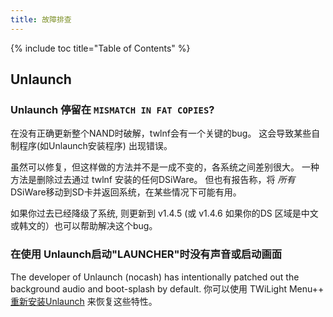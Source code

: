 ```yaml
---
title: 故障排查
---
```


{% include toc title="Table of Contents" %}

## Unlaunch
### Unlaunch 停留在 `MISMATCH IN FAT COPIES`?
在没有正确更新整个NAND时破解，twlnf会有一个关键的bug。 这会导致某些自制程序(如Unlaunch安装程序) 出现错误。

虽然可以修复，但这样做的方法并不是一成不变的，各系统之间差别很大。 一种方法是删除过去通过 twlnf 安装的任何DSiWare。 但也有报告称，将 *所有* DSiWare移动到SD卡并返回系统，在某些情况下可能有用。

如果你过去已经降级了系统, 则更新到 v1.4.5 (或 v1.4.6 如果你的DS 区域是中文或韩文的）也可以帮助解决这个bug。

### 在使用 Unlaunch启动"LAUNCHER"时没有声音或启动画面

The developer of Unlaunch (nocash) has intentionally patched out the background audio and boot-splash by default. 你可以使用 TWiLight Menu++ [重新安装Unlaunch](/installing-unlaunch) 来恢复这些特性。
